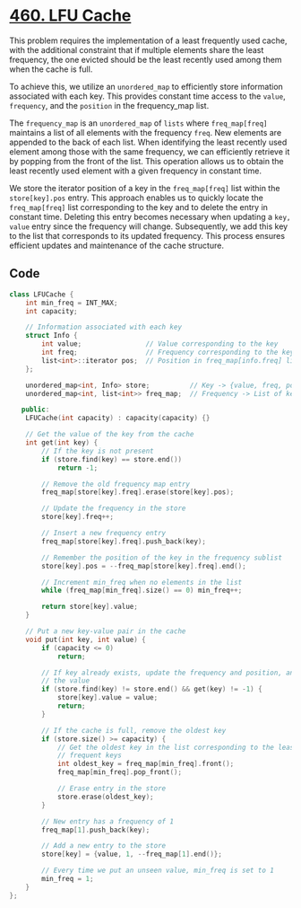 # [460. LFU Cache](https://leetcode.com/problems/lfu-cache/description/)

This problem requires the implementation of a least frequently used cache, with
the additional constraint that if multiple elements share the least frequency,
the one evicted should be the least recently used among them when the cache is
full.

To achieve this, we utilize an `unordered_map` to efficiently store information
associated with each key. This provides constant time access to the `value`,
`frequency`, and the `position` in the frequency_map list.

The `frequency_map` is an `unordered_map` of `lists` where `freq_map[freq]`
maintains a list of all elements with the frequency `freq`. New elements are
appended to the back of each list. When identifying the least recently used
element among those with the same frequency, we can efficiently retrieve it by
popping from the front of the list. This operation allows us to obtain the least
recently used element with a given frequency in constant time.

We store the iterator position of a key in the `freq_map[freq]` list within the
`store[key].pos` entry. This approach enables us to quickly locate the
`freq_map[freq]` list corresponding to the key and to delete the entry in
constant time. Deleting this entry becomes necessary when updating a
`key, value` entry since the frequency will change. Subsequently, we add this
key to the list that corresponds to its updated frequency. This process ensures
efficient updates and maintenance of the cache structure.

## Code

```cpp
class LFUCache {
    int min_freq = INT_MAX;
    int capacity;

    // Information associated with each key
    struct Info {
        int value;                // Value corresponding to the key
        int freq;                 // Frequency corresponding to the key
        list<int>::iterator pos;  // Position in freq_map[info.freq] list
    };

    unordered_map<int, Info> store;          // Key -> {value, freq, pos}
    unordered_map<int, list<int>> freq_map;  // Frequency -> List of keys

   public:
    LFUCache(int capacity) : capacity(capacity) {}

    // Get the value of the key from the cache
    int get(int key) {
        // If the key is not present
        if (store.find(key) == store.end())
            return -1;

        // Remove the old frequency map entry
        freq_map[store[key].freq].erase(store[key].pos);

        // Update the frequency in the store
        store[key].freq++;

        // Insert a new frequency entry
        freq_map[store[key].freq].push_back(key);

        // Remember the position of the key in the frequency sublist
        store[key].pos = --freq_map[store[key].freq].end();

        // Increment min_freq when no elements in the list
        while (freq_map[min_freq].size() == 0) min_freq++;

        return store[key].value;
    }

    // Put a new key-value pair in the cache
    void put(int key, int value) {
        if (capacity <= 0)
            return;

        // If key already exists, update the frequency and position, and update
        // the value
        if (store.find(key) != store.end() && get(key) != -1) {
            store[key].value = value;
            return;
        }

        // If the cache is full, remove the oldest key
        if (store.size() >= capacity) {
            // Get the oldest key in the list corresponding to the least
            // frequent keys
            int oldest_key = freq_map[min_freq].front();
            freq_map[min_freq].pop_front();

            // Erase entry in the store
            store.erase(oldest_key);
        }

        // New entry has a frequency of 1
        freq_map[1].push_back(key);

        // Add a new entry to the store
        store[key] = {value, 1, --freq_map[1].end()};

        // Every time we put an unseen value, min_freq is set to 1
        min_freq = 1;
    }
};
```
